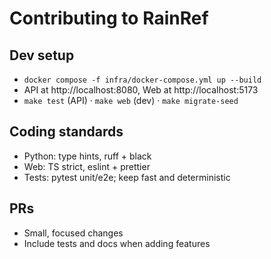 ﻿# Contributing to RainRef

## Dev setup
- `docker compose -f infra/docker-compose.yml up --build`
- API at http://localhost:8080, Web at http://localhost:5173
- `make test` (API) · `make web` (dev) · `make migrate-seed`

## Coding standards
- Python: type hints, ruff + black
- Web: TS strict, eslint + prettier
- Tests: pytest unit/e2e; keep fast and deterministic

## PRs
- Small, focused changes
- Include tests and docs when adding features
